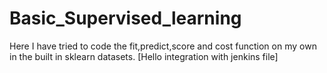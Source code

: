# Basic_Supervised_learning
Here I have tried to code the fit,predict,score and cost function on my own in the built in sklearn datasets. 
[Hello integration with jenkins file]
